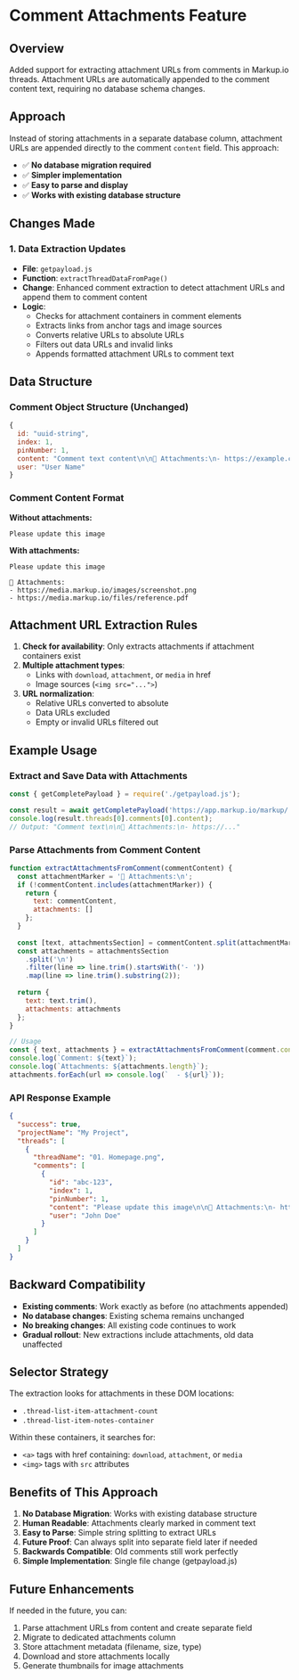 # Comment Attachments Feature

## Overview
Added support for extracting attachment URLs from comments in Markup.io threads. Attachment URLs are automatically appended to the comment content text, requiring no database schema changes.

## Approach
Instead of storing attachments in a separate database column, attachment URLs are appended directly to the comment `content` field. This approach:
- ✅ **No database migration required**
- ✅ **Simpler implementation**
- ✅ **Easy to parse and display**
- ✅ **Works with existing database structure**

## Changes Made

### 1. Data Extraction Updates
- **File**: `getpayload.js`
- **Function**: `extractThreadDataFromPage()`
- **Change**: Enhanced comment extraction to detect attachment URLs and append them to comment content
- **Logic**:
  - Checks for attachment containers in comment elements
  - Extracts links from anchor tags and image sources
  - Converts relative URLs to absolute URLs
  - Filters out data URLs and invalid links
  - Appends formatted attachment URLs to comment text

## Data Structure

### Comment Object Structure (Unchanged)
```javascript
{
  id: "uuid-string",
  index: 1,
  pinNumber: 1,
  content: "Comment text content\n\n📎 Attachments:\n- https://example.com/file1.jpg\n- https://example.com/document.pdf",
  user: "User Name"
}
```

### Comment Content Format

**Without attachments:**
```
Please update this image
```

**With attachments:**
```
Please update this image

📎 Attachments:
- https://media.markup.io/images/screenshot.png
- https://media.markup.io/files/reference.pdf
```

## Attachment URL Extraction Rules
1. **Check for availability**: Only extracts attachments if attachment containers exist
2. **Multiple attachment types**:
   - Links with `download`, `attachment`, or `media` in href
   - Image sources (`<img src="...">`)
3. **URL normalization**:
   - Relative URLs converted to absolute
   - Data URLs excluded
   - Empty or invalid URLs filtered out

## Example Usage

### Extract and Save Data with Attachments
```javascript
const { getCompletePayload } = require('./getpayload.js');

const result = await getCompletePayload('https://app.markup.io/markup/...');
console.log(result.threads[0].comments[0].content);
// Output: "Comment text\n\n📎 Attachments:\n- https://..."
```

### Parse Attachments from Comment Content
```javascript
function extractAttachmentsFromComment(commentContent) {
  const attachmentMarker = '📎 Attachments:\n';
  if (!commentContent.includes(attachmentMarker)) {
    return {
      text: commentContent,
      attachments: []
    };
  }
  
  const [text, attachmentsSection] = commentContent.split(attachmentMarker);
  const attachments = attachmentsSection
    .split('\n')
    .filter(line => line.trim().startsWith('- '))
    .map(line => line.trim().substring(2));
  
  return {
    text: text.trim(),
    attachments: attachments
  };
}

// Usage
const { text, attachments } = extractAttachmentsFromComment(comment.content);
console.log(`Comment: ${text}`);
console.log(`Attachments: ${attachments.length}`);
attachments.forEach(url => console.log(`  - ${url}`));
```

### API Response Example
```json
{
  "success": true,
  "projectName": "My Project",
  "threads": [
    {
      "threadName": "01. Homepage.png",
      "comments": [
        {
          "id": "abc-123",
          "index": 1,
          "pinNumber": 1,
          "content": "Please update this image\n\n📎 Attachments:\n- https://media.markup.io/images/screenshot.png\n- https://media.markup.io/files/reference.pdf",
          "user": "John Doe"
        }
      ]
    }
  ]
}
```

## Backward Compatibility

- **Existing comments**: Work exactly as before (no attachments appended)
- **No database changes**: Existing schema remains unchanged
- **No breaking changes**: All existing code continues to work
- **Gradual rollout**: New extractions include attachments, old data unaffected

## Selector Strategy

The extraction looks for attachments in these DOM locations:
- `.thread-list-item-attachment-count`
- `.thread-list-item-notes-container`

Within these containers, it searches for:
- `<a>` tags with href containing: `download`, `attachment`, or `media`
- `<img>` tags with `src` attributes

## Benefits of This Approach

1. **No Database Migration**: Works with existing database structure
2. **Human Readable**: Attachments clearly marked in comment text
3. **Easy to Parse**: Simple string splitting to extract URLs
4. **Future Proof**: Can always split into separate field later if needed
5. **Backwards Compatible**: Old comments still work perfectly
6. **Simple Implementation**: Single file change (getpayload.js)

## Future Enhancements

If needed in the future, you can:
1. Parse attachment URLs from content and create separate field
2. Migrate to dedicated attachments column
3. Store attachment metadata (filename, size, type)
4. Download and store attachments locally
5. Generate thumbnails for image attachments

